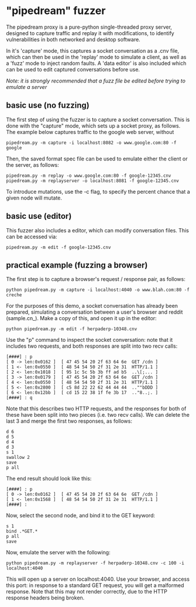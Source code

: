 # "pipedream" fuzzer
The pipedream proxy is a pure-python single-threaded proxy server, designed to
capture traffic and replay it with modifications, to identify vulnerabilities
in both networked and desktop software.

In it's 'capture' mode, this captures a socket conversation as a .cnv file,
which can then be used in the 'replay' mode to simulate a client, as well as
a 'fuzz' mode to inject random faults. A 'data editor' is also included
which can be used to edit captured conversations before use.

*Note: it is strongly recommended that a fuzz file be edited before trying to
emulate a server*

## basic use (no fuzzing)
The first step of using the fuzzer is to capture a socket conversation. This
is done with the "capture" mode, which sets up a socket proxy, as follows. The
example below captures traffic to the google web server, without 

    pipedream.py -m capture -i localhost:8082 -o www.google.com:80 -f google

Then, the saved format spec file can be used to emulate either the client or
the server, as follows:

    pipedream.py -m replay -o www.google.com:80 -f google-12345.cnv
    pipedream.py -m replayserver -o localhost:8081 -f google-12345.cnv

To introduce mutations, use the -c flag, to specify the percent chance that
a given node will mutate.

## basic use (editor)
This fuzzer also includes a editor, which can modify conversation files. This
can be accessed via:

    pipedream.py -m edit -f google-12345.cnv

## practical example (fuzzing a browser)
The first step is to capture a browser's request / response pair, as follows:

    python pipedream.py -m capture -i localhost:4040 -o www.blah.com:80 -f creche

For the purposes of this demo, a socket conversation has already been prepared,
simulating a conversation between a user's browser and reddit (sample.cn_). Make
a copy of this, and open it up in the editor:

    python pipedream.py -m edit -f herpaderp-10348.cnv

Use the "p" command to inspect the socket conversation: note that it includes two
requests, and both responses are split into two recv calls:

    [####] : p
    [ 0 -> len:0x0162 ]  [ 47 45 54 20 2f 63 64 6e  GET /cdn ]
    [ 1 <- len:0x0550 ]  [ 48 54 54 50 2f 31 2e 31  HTTP/1.1 ]
    [ 2 <- len:0x1018 ]  [ 95 1c 5c 5b 3b ff ad b5  ..\[;... ]
    [ 3 -> len:0x0179 ]  [ 47 45 54 20 2f 63 64 6e  GET /cdn ]
    [ 4 <- len:0x0550 ]  [ 48 54 54 50 2f 31 2e 31  HTTP/1.1 ]
    [ 5 <- len:0x2800 ]  [ c5 8d 22 22 62 44 44 44  ..""bDDD ]
    [ 6 <- len:0x12bb ]  [ cd 15 22 38 1f fe 3b 17  .."8..;. ]
    [####] : q

Note that this describes two HTTP requests, and the responses for both of these
have been split into two pieces (i.e. two recv calls). We can delete the last 3
and merge the first two responses, as follows:

    d 6
    d 5
    d 4
    d 3
    s 1
    swallow 2
    save
    p all

The end result should look like this:

    [####] : p
    [ 0 -> len:0x0162 ]  [ 47 45 54 20 2f 63 64 6e  GET /cdn ]
    [ 1 <- len:0x1568 ]  [ 48 54 54 50 2f 31 2e 31  HTTP/1.1 ]
    [####] :

Now, select the second node, and bind it to the GET keyword:

    s 1
    bind .*GET.*
    p all
    save

Now, emulate the server with the following:

    python pipedream.py -m replayserver -f herpaderp-10348.cnv -c 100 -i localhost:4040

This will open up a server on localhost:4040. Use your browser, and access
this port: in response to a standard GET request, you will get a malformed
response. Note that this may not render correctly, due to the HTTP response
headers being broken.
